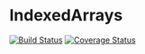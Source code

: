 # IndexedArrays

[![Build Status](https://travis-ci.org/garrison/IndexedArrays.jl.svg?branch=master)](https://travis-ci.org/garrison/IndexedArrays.jl)
[![Coverage Status](https://coveralls.io/repos/garrison/IndexedArrays.jl/badge.svg?branch=master)](https://coveralls.io/r/garrison/IndexedArrays.jl?branch=master)

